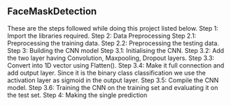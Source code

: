 ## FaceMaskDetection
These are the steps followed while doing this project listed below.
Step 1: Import the libraries required.
Step 2: Data Preprocessing
    Step 2.1: Preprocessing the training data.
    Step 2.2: Preprocessing the testing data.
Step 3: Building the CNN model
    Step 3.1: Initialising the CNN.
    Step 3.2: Add the two layer having Convolution, Maxpooling, Dropout layers.
    Step 3.3: Convert into 1D vector using Flatten().
    Step 3.4: Make it full connection and add output layer. Since it is the binary class classification we use the activation layer as sigmoid in the output layer.
    Step 3.5: Compile the CNN model.
    Step 3.6: Training the CNN on the training set and evaluating it on the test set.
Step 4: Making the single prediction
